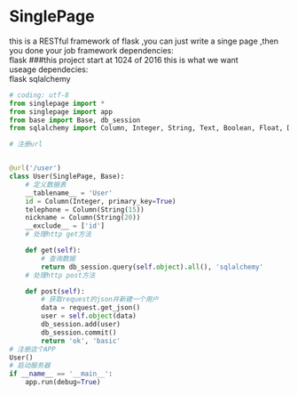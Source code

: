 # SinglePage
this is a RESTful framework of flask ,you can just write a singe page ,then you done your job
framework dependencies:  
    flask
###this project start at 1024 of 2016
this is what we want  
useage dependecies:  
    flask
    sqlalchemy
~~~python
# coding: utf-8
from singlepage import *
from singlepage import app
from base import Base, db_session
from sqlalchemy import Column, Integer, String, Text, Boolean, Float, DateTime, Enum

# 注册url


@url('/user')
class User(SinglePage, Base):
    # 定义数据表
    __tablename__ = 'User'
    id = Column(Integer, primary_key=True)
    telephone = Column(String(15))
    nickname = Column(String(20))
    __exclude__ = ['id']
    # 处理http get方法

    def get(self):
        # 查询数据
        return db_session.query(self.object).all(), 'sqlalchemy'
    # 处理http post方法

    def post(self):
        # 获取request的json并新建一个用户
        data = request.get_json()
        user = self.object(data)
        db_session.add(user)
        db_session.commit()
        return 'ok', 'basic'
# 注册这个APP
User()
# 启动服务器
if __name__ == '__main__':
    app.run(debug=True)
~~~
